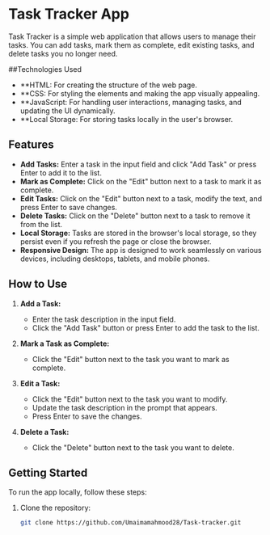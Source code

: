 # Task Tracker App

Task Tracker is a simple web application that allows users to manage their tasks. You can add tasks, mark them as complete, edit existing tasks, and delete tasks you no longer need.

##Technologies Used
- **HTML: For creating the structure of the web page.
- **CSS: For styling the elements and making the app visually appealing.
- **JavaScript: For handling user interactions, managing tasks, and updating the UI 
    dynamically.
- **Local Storage: For storing tasks locally in the user's browser.


## Features

- **Add Tasks:** Enter a task in the input field and click "Add Task" or press Enter to add it to the list.
- **Mark as Complete:** Click on the "Edit" button next to a task to mark it as complete.
- **Edit Tasks:** Click on the "Edit" button next to a task, modify the text, and press Enter to save changes.
- **Delete Tasks:** Click on the "Delete" button next to a task to remove it from the list.
- **Local Storage:** Tasks are stored in the browser's local storage, so they persist even if you refresh the page or close the browser.
- **Responsive Design:** The app is designed to work seamlessly on various devices, including desktops, tablets, and mobile phones.

## How to Use

1. **Add a Task:**
   - Enter the task description in the input field.
   - Click the "Add Task" button or press Enter to add the task to the list.

2. **Mark a Task as Complete:**
   - Click the "Edit" button next to the task you want to mark as complete.

3. **Edit a Task:**
   - Click the "Edit" button next to the task you want to modify.
   - Update the task description in the prompt that appears.
   - Press Enter to save the changes.

4. **Delete a Task:**
   - Click the "Delete" button next to the task you want to delete.

## Getting Started

To run the app locally, follow these steps:

1. Clone the repository:
   ```sh
   git clone https://github.com/Umaimamahmood28/Task-tracker.git
